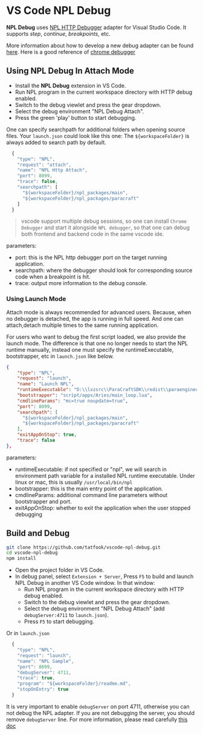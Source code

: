 # VS Code NPL Debug

**NPL Debug** uses [NPL HTTP Debugger](https://github.com/LiXizhi/NPLRuntime/wiki/DebugAndLog) adapter for Visual Studio Code.
It supports *step*, *continue*, *breakpoints*, etc.

More information about how to develop a new debug adapter can be found
[here](https://code.visualstudio.com/docs/extensions/example-debuggers). Here is a good reference of [chrome debugger](https://github.com/Microsoft/vscode-chrome-debug-core/blob/master/src/chrome/chromeDebugAdapter.ts)

## Using NPL Debug In Attach Mode

* Install the **NPL Debug** extension in VS Code.
* Run NPL program in the current workspace directory with HTTP debug enabled.
* Switch to the debug viewlet and press the gear dropdown.
* Select the debug environment "NPL Debug Attach".
* Press the green 'play' button to start debugging.

One can specify searchpath for additional folders when opening source files. Your `launch.json` could look like this one:
The `${workspaceFolder}` is always added to search path by default.
```js
  {
    "type": "NPL",
    "request": "attach",
    "name": "NPL Http Attach",
    "port": 8099,
    "trace": false,
    "searchpath": [
      "${workspaceFolder}/npl_packages/main",
      "${workspaceFolder}/npl_packages/paracraft"
    ]
  }
```

> vscode support multiple debug sessions, so one can install `Chrome Debugger` and start it alongside `NPL debugger`,
so that one can debug both frontend and backend code in the same vscode ide.

parameters:
- port: this is the NPL http debugger port on the target running application.
- searchpath: where the debugger should look for corresponding source code when a breakpoint is hit.
- trace: output more information to the debug console.

### Using Launch Mode
Attach mode is always recommended for advanced users. Because, when no debugger is detached, the app is running in full speed. And one can attach,detach multiple times to the same running application.

For users who want to debug the first script loaded, we also provide the launch mode. The difference is that one no longer needs to start the NPL runtime manually, instead one must specify the runtimeExecutable, bootstrapper, etc in `launch.json` like below.

```json
{
    "type": "NPL",
    "request": "launch",
    "name": "Launch NPL",
    "runtimeExecutable": "D:\\lxzsrc\\ParaCraftSDK\\redist\\paraengineclient.exe",
    "bootstrapper": "script/apps/Aries/main_loop.lua",
    "cmdlineParams": "mc=true noupdate=true",
    "port": 8099,
    "searchpath": [
      "${workspaceFolder}/npl_packages/main",
      "${workspaceFolder}/npl_packages/paracraft"
    ],
    "exitAppOnStop": true,
    "trace": false
},
```

parameters:
- runtimeExecutable: if not specified or "npl", we will search in environment path variable for a installed NPL runtime executable. Under linux or mac, this is usually `/usr/local/bin/npl`
- bootstrapper: this is the main entry point of the application.
- cmdlineParams: additional command line parameters without bootstrapper and port.
- exitAppOnStop: whether to exit the application when the user stopped debugging

## Build and Debug

```bash
git clone https://github.com/tatfook/vscode-npl-debug.git
cd vscode-npl-debug
npm install
```

* Open the project folder in VS Code.
* In debug panel, select `Extension + Server`,  Press `F5` to build and launch NPL Debug in another VS Code window. In that window:
  * Run NPL program in the current workspace directory with HTTP debug enabled.
  * Switch to the debug viewlet and press the gear dropdown.
  * Select the debug environment "NPL Debug Attach" (add `debugServer:4711` to `launch.json`).
  * Press `F5` to start debugging.

Or in `launch.json`
```js
  {
    "type": "NPL",
    "request": "launch",
    "name": "NPL Sample",
    "port": 8099,
    "debugServer": 4711,
    "trace": true,
    "program": "${workspaceFolder}/readme.md",
    "stopOnEntry": true
  }
```
It is very important to enable `debugServer` on port 4711, otherwise you can not debug the NPL adapter.
If you are not debugging the server, you should remove `debugServer` line.
For more information, please read carefully [this doc](https://code.visualstudio.com/docs/extensions/example-debuggers)
